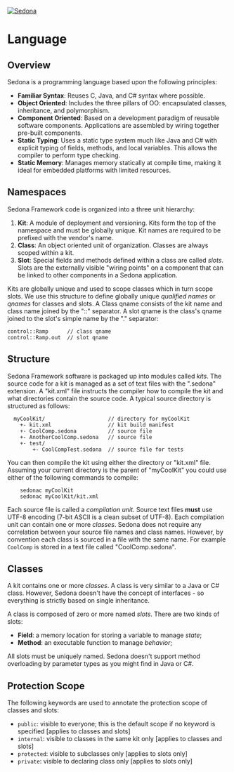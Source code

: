 
<!--
[//]: # (Copyright &#169; 2007 Tridium, Inc
  Licensed under the Academic Free License version 3.0

  History:
    21 Jun 07  Brian Frank  Creation
) -->
[![Sedona](../logo.png)](/)
# Language

## Overview

Sedona is a programming language based upon the following principles:

-   **Familiar Syntax**: Reuses C, Java, and C\# syntax where possible.
-   **Object Oriented**: Includes the three pillars of OO: encapsulated
    classes, inheritance, and polymorphism.
-   **Component Oriented**: Based on a development paradigm of reusable
    software components. Applications are assembled by wiring together
    pre-built components.
-   **Static Typing**: Uses a static type system much like Java and C\#
    with explicit typing of fields, methods, and local variables. This
    allows the compiler to perform type checking.
-   **Static Memory**: Manages memory statically at compile time, making
    it ideal for embedded platforms with limited resources.

## Namespaces

Sedona Framework code is organized into a three unit hierarchy:

1.  **Kit**: A module of deployment and versioning. Kits form the top of
    the namespace and must be globally unique. Kit names are required to
    be prefixed with the vendor's name.
2.  **Class**: An object oriented unit of organization. Classes are
    always scoped within a kit.
3.  **Slot**: Special fields and methods defined within a class are
    called *slots*. Slots are the externally visible "wiring points"
    on a component that can be linked to other components in a Sedona
    application.

Kits are globally unique and used to scope classes which in turn scope
slots. We use this structure to define globally unique *qualified names*
or *qnames* for classes and slots. A Class qname consists of the kit
name and class name joined by the "::" separator. A slot qname is the
class's qname joined to the slot's simple name by the "." separator:

    control::Ramp      // class qname
    control::Ramp.out  // slot qname

## Structure

Sedona Framework software is packaged up into modules called *kits*. The
source code for a kit is managed as a set of text files with the
".sedona" extension. A "kit.xml" file instructs the compiler how to
compile the kit and what directories contain the source code. A typical
source directory is structured as follows:

      myCoolKit/                    // directory for myCoolKit
        +- kit.xml                  // kit build manifest
        +- CoolComp.sedona          // source file
        +- AnotherCoolComp.sedona   // source file
        +- test/
            +- CoolCompTest.sedona  // source file for tests

You can then compile the kit using either the directory or "kit.xml"
file. Assuming your current directory is the parent of "myCoolKit" you
could use either of the following commands to compile:

```shell
    sedonac myCoolKit
    sedonac myCoolKit/kit.xml
```

Each source file is called a *compilation unit*. Source text files
**must** use UTF-8 encoding (7-bit ASCII is a clean subset of UTF-8).
Each compilation unit can contain one or more *classes*. Sedona does not
require any correlation between your source file names and class names.
However, by convention each class is sourced in a file with the same
name. For example `CoolComp` is stored in a text file called
"CoolComp.sedona".

## Classes

A kit contains one or more *classes*. A class is very similar to a Java
or C\# class. However, Sedona doesn't have the concept of interfaces -
so everything is strictly based on single inheritance.

A class is composed of zero or more named *slots*. There are two kinds
of slots:

-   **Field**: a memory location for storing a variable to manage
    *state*;
-   **Method**: an executable function to manage *behavior*;

All slots must be uniquely named. Sedona doesn't support method
overloading by parameter types as you might find in Java or C\#.

## Protection Scope

The following keywords are used to annotate the protection scope of
classes and slots:

-   `public`: visible to everyone; this is the default scope if no
    keyword is specified [applies to classes and slots]
-   `internal`: visible to classes in the same kit only [applies to
    classes and slots]
-   `protected`: visible to subclasses only [applies to slots only]
-   `private`: visible to declaring class only [applies to slots only]
